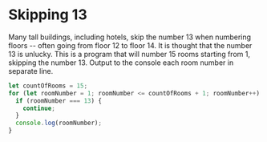 # Skipping 13

Many tall buildings, including hotels, skip the number 13 when numbering floors
-- often going from floor 12 to floor 14. It is thought that the number 13 is
unlucky. This is a program that will number 15 rooms starting from 1, skipping
the number 13. Output to the console each room number in separate line.

```js
let countOfRooms = 15;
for (let roomNumber = 1; roomNumber <= countOfRooms + 1; roomNumber++) {
  if (roomNumber === 13) {
    continue;
  }
  console.log(roomNumber);
}
```
